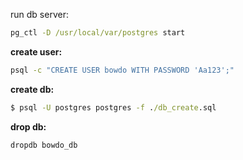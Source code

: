 run db server:
```cmd
pg_ctl -D /usr/local/var/postgres start
```

**create user:**
```cmd
psql -c "CREATE USER bowdo WITH PASSWORD 'Aa123';"
```
**create db:**
```cmd
$ psql -U postgres postgres -f ./db_create.sql
```
**drop db:**
```cmd
dropdb bowdo_db
```
